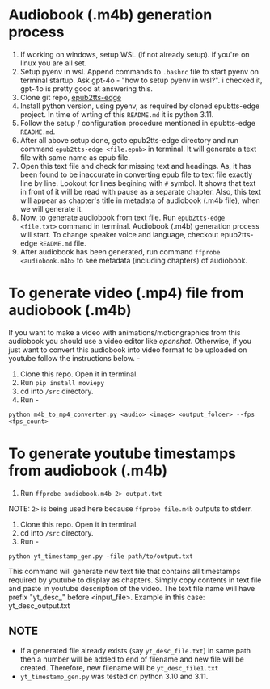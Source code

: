 # Audiobook (.m4b) generation process

1. If working on windows, setup WSL (if not already setup). if you're on linux you are all set.
1. Setup pyenv in wsl. Append commands to `.bashrc` file to start pyenv on terminal startup. Ask gpt-4o - "how to setup pyenv in wsl?". i checked it, gpt-4o is pretty good at answering this.
1. Clone git repo, [epub2tts-edge](https://github.com/aedocw/epub2tts-edge)
1. Install python version, using pyenv, as required by cloned epubtts-edge project. In time of wrting of this `README.md` it is python 3.11.
1. Follow the setup / configuration procedure mentioned in epubtts-edge `README.md`.
1. After all above setup done, goto epub2tts-edge directory and run command `epub2tts-edge <file.epub>` in terminal. It will generate a text file with same name as epub file. 
1. Open this text file and check for missing text and headings. As, it has been found to be inaccurate in converting epub file to text file exactly line by line. Lookout for lines begining with `#` symbol. It shows that text in front of it will be read with pause as a separate chapter. Also, this text will appear as chapter's title in metadata of audiobook (.m4b file), when we will generate it. 
1. Now, to generate audiobook from text file. Run `epub2tts-edge <file.txt>` command in terminal. Audiobook (.m4b) generation process will start. To change speaker voice and language, checkout epub2tts-edge `README.md` file. 
1. After audiobook has been generated, run command `ffprobe <audiobook.m4b>` to see metadata (including chapters) of audiobook.

# To generate video (.mp4) file from audiobook (.m4b) 

If you want to make a video with animations/motiongraphics from this audiobook you should use a video editor like *openshot*. Otherwise, if you just want to convert this audiobook into video format to be uploaded on youtube follow the instructions below. -

1. Clone this repo. Open it in terminal.
1. Run `pip install moviepy`
1. cd into `/src` directory.
1. Run - 

```shell
python m4b_to_mp4_converter.py <audio> <image> <output_folder> --fps <fps_count>
```
<audio> : path to audio file to be used for video.
<image> : path to image to be used in video over its entire duration. TIP: Use dimensions of image as you would want your video's dimensions.
<output_folder> : path to store the output video file.
<fps_count> : describe fps for entire video. If video will just have one still image for entire duration then just use fps_count as 1.

# To generate youtube timestamps from audiobook (.m4b)

1. Run `ffprobe audiobook.m4b 2> output.txt`

NOTE: `2>` is being used here because `ffprobe file.m4b` outputs to stderr.

1. Clone this repo. Open it in terminal.
1. cd into `/src` directory.
1. Run - 

```shell
python yt_timestamp_gen.py -file path/to/output.txt
```
This command will generate new text file that contains all timestamps required by youtube to display as chapters. Simply copy contents in text file and paste in youtube description of the video. The text file name will have prefix "yt_desc_" before <input_file>. Example in this case: yt_desc_output.txt

## NOTE
- If a generated file already exists (say `yt_desc_file.txt`) in same path then a number will be added to end of filename and new file will be created. Therefore, new filename will be `yt_desc_file1.txt`
- `yt_timestamp_gen.py` was tested on python 3.10 and 3.11. 






